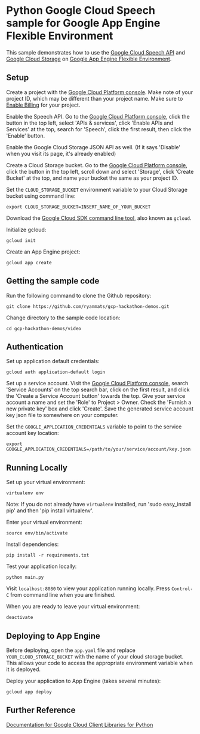 # Python Google Cloud Speech sample for Google App Engine Flexible Environment

This sample demonstrates how to use the [Google Cloud Speech API](https://cloud.google.com/speech/) and [Google Cloud Storage](https://cloud.google.com/storage/) on [Google App Engine Flexible Environment](https://cloud.google.com/appengine).

## Setup

Create a project with the [Google Cloud Platform console](https://console.cloud.google.com). Make note of your project ID, which may be different than your project name. Make sure to [Enable Billing](https://console.cloud.google.com/billing?debugUI=DEVELOPERS) for your project.

Enable the Speech API. Go to the [Google Cloud Platform console](https://console.cloud.google.com), click the button in the top left, select 'APIs & services', click 'Enable APIs and Services' at the top, search for 'Speech', click the first result, then click the 'Enable' button.

Enable the Google Cloud Storage JSON API as well. (If it says 'Disable' when you visit its page, it's already enabled)

Create a Cloud Storage bucket. Go to the [Google Cloud Platform console](https://console.cloud.google.com), click the button in the top left, scroll down and select 'Storage', click 'Create Bucket' at the top, and name your bucket the same as your project ID.

Set the `CLOUD_STORAGE_BUCKET` environment variable to your Cloud Storage bucket using command line:

    export CLOUD_STORAGE_BUCKET=INSERT_NAME_OF_YOUR_BUCKET

Download the [Google Cloud SDK command line tool](https://cloud.google.com/sdk/downloads#interactive), also known as `gcloud`.

Initialize gcloud:

    gcloud init

Create an App Engine project:

    gcloud app create

## Getting the sample code

Run the following command to clone the Github repository:

    git clone https://github.com/ryanmats/gcp-hackathon-demos.git

Change directory to the sample code location:

    cd gcp-hackathon-demos/video

## Authentication

Set up application default credentials:

    gcloud auth application-default login

Set up a service account. Visit the [Google Cloud Platform console](https://console.cloud.google.com), search 'Service Accounts' on the top search bar, click on the first result, and click the 'Create a Service Account button' towards the top. Give your service account a name and set the 'Role' to Project > Owner. Check the 'Furnish a new private key' box and click 'Create'. Save the generated service account key json file to somewhere on your computer.

Set the `GOOGLE_APPLICATION_CREDENTIALS` variable to point to the service account key location:

    export GOOGLE_APPLICATION_CREDENTIALS=/path/to/your/service/account/key.json

## Running Locally

Set up your virtual environment:

    virtualenv env

Note: If you do not already have `virtualenv` installed, run 'sudo easy_install pip' and then 'pip install virtualenv'.

Enter your virtual environment:

    source env/bin/activate

Install dependencies:

    pip install -r requirements.txt

Test your application locally:

    python main.py

Visit `localhost:8080` to view your application running locally. Press `Control-C` from command line when you are finished.

When you are ready to leave your virtual environment:

    deactivate

## Deploying to App Engine

Before deploying, open the `app.yaml` file and replace `YOUR_CLOUD_STORAGE_BUCKET` with the name of your cloud storage bucket. This allows your code to access the appropriate environment variable when it is deployed.

Deploy your application to App Engine (takes several minutes):

    gcloud app deploy

## Further Reference

[Documentation for Google Cloud Client Libraries for Python](https://googlecloudplatform.github.io/google-cloud-python/latest/index.html)
